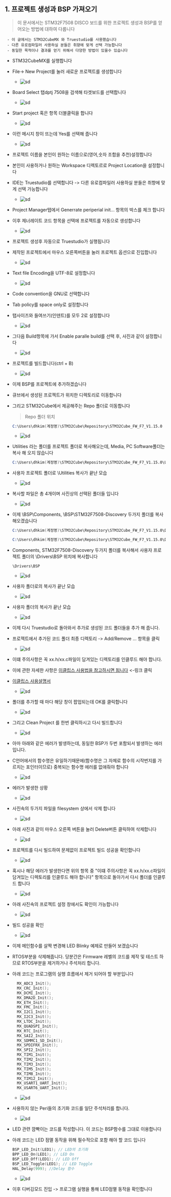 # 
## 1. 프로젝트 생성과 BSP 가져오기
 > 이 문서에서는 STM32F7508 DISCO 보드를 위한 프로젝트 생성과 BSP를 얻어오는 방법에 대하여 다룹니다
 ```
  - 이 글에서는 STM32CubeMX 와 Truestudio를 사용했습니다
  - 다른 유로컴파일러 사용하실 분들은 취향에 맞게 선택 가능합니다
  - 동일한 목적이나 결과를 얻기 위해서 다양한 방법이 있을수 있습니다
 ```
  - STM32CubeMX를 실행합니다 
  - File-> New Project를 눌러 새로운 프로젝트를 생성합니다
    - ![sd](../img/20190711-no006.png) 
  - Board Select 탭dptj 7508을 검색해 타겟보드를 선택합니다
    - ![sd](../img/20190711-no005.png) 
  - Start project 혹은 항목 더블클릭을 합니다
    - ![sd](../img/20190711-no007.png) 
  - 이런 메시지 창이 뜨는데 Yes를 선택해 줍니다
    - ![sd](../img/20190711-no008.png) 
  - 프로젝트 이름을 본인이 원하는 이름으로(영어,숫자 조합을 추천)설정합니다
  - 본인이 사용하거나 원하는 Workspace 디렉토르로 Project Location을 설정합니다
  - IDE는 Truestudio를 선택합니다 -> 다른 유로컴파일러 사용하실 분들은 취향에 맞게 선택 가능합니다
    - ![sd](../img/20190711-no010.png) 
  - Project Manager탭에서 Generrate periperial init... 항목의 박스를 체크 합니다
  - 이후 제너레이트 코드 항목을 선택에 프로젝트를 자동으로 생성합니다
    - ![sd](../img/20190711-no012.png) 
  - 프로젝트 생성후 자동으로 Truestudio가 실행됩니다
  - 제작된 프로젝트에서 마우스 오른쪽버튼을 눌러 프로젝트 옵션으로 진입합니다
    - ![sd](../img/20190711-no014.png) 
  - Text file Encoding을 UTF-8로 설정합니다
    - ![sd](../img/20190711-no015.png) 
  - Code convention을 GNU로 선택합니다 
  - Tab policy를 space only로 설정합니다
  - 탭사이즈와 들여쓰기(인덴트)를 모두 2로 설정합니다
    - ![sd](../img/20190711-no017.png) 
  - 그다음 Build항목에 가서 Enable paralle build를 선택 후, 사진과 같이 설정합니다
    - ![sd](../img/20190711-no018.png) 
  - 프로젝트를 빌드합니다(ctrl + B)
    - ![sd](../img/20190711-no019.png) 
  - 이제 BSP를 프로젝트에 추가하겠습니다
  - 큐브에서 생성된 프로젝트가 위치한 디렉토리로 이동합니다
  - 그리고 STM32Cube에서 제공해주는 Repo 폴더로 이동합니다
    > Repo 폴더 위치
    ```s
    C:\Users\dhkim(계정명)\STM32Cube\Repository\STM32Cube_FW_F7_V1.15.0
    ```
    - ![sd](../img/20190711-no024.png)
  - Utilities 라는 폴더를 프로젝트 폴더로 복사해오는데, Media, PC Software폴더는 복사 해 오지 않습니다
    ```s
    C:\Users\dhkim(계정명)\STM32Cube\Repository\STM32Cube_FW_F7_V1.15.0\Utilities
    ```
  - 사용자 프로젝트 폴더로 \Utilities 복사가 끝난 모습
    - ![sd](../img/20190711-no025.png)
  - 복사할 파일은 총 4개이며 사진상의 선택된 폴더들 입니다
    - ![sd](../img/20190711-no026.png)
  - 이제 \BSP\Components, \BSP\STM32F7508-Discovery 두가지 폴더를 복사해오겠습니다
    ```s
    C:\Users\dhkim(계정명)\STM32Cube\Repository\STM32Cube_FW_F7_V1.15.0\Drivers\BSP\STM32F7508-Discovery
    ```
    ```s
    C:\Users\dhkim(계정명)\STM32Cube\Repository\STM32Cube_FW_F7_V1.15.0\Drivers\BSP\Components
    ```
  - Components, STM32F7508-Discovery 두가지 폴더를 복사해서 사용자 프로젝트 폴더의 \Drivers\BSP 위치에 복사합니다
    ```
    \Drivers\BSP
    ```
    - ![sd](../img/20190711-no022.png)
  - 사용자 폴더로의 복사가 끝난 모습  
    - ![sd](../img/20190711-no021.png) 
  - 사용자 폴더의 복사가 끝난 모습
    - ![sd](../img/20190711-no027.png)
  - 이제 다시 Truestudio로 돌아와서 추가로 생성된 코드 폴더들을 추가 해 줍니다.
  - 프로젝트에서 추가된 코드 폴더 최종 디렉토리 -> Add/Remove ... 항목을 클릭
    - ![sd](../img/20190711-no028.png)
  - 이떄 주의사항은 꼭 xx.h/xx.c파일이 담겨있는 디렉토리를 인클루드 해야 합니다.
  - 이에 관한 자세한 사항은 [이클립스 사용법을 참고하시면 됩니다](https://itmir.tistory.com/511) <-링크 클릭
  - [이클립스 사용설명서](https://www.google.com/search?rlz=1C1SQJL_koKR813KR813&biw=1213&bih=581&ei=U1YpXc6FKYHZ-QbahYLoDA&q=%EC%9D%B4%ED%81%B4%EB%A6%BD%EC%8A%A4+%EC%82%AC%EC%9A%A9%EC%84%A4%EB%AA%85%EC%84%9C&oq=%EC%9D%B4%ED%81%B4%EB%A6%BD%EC%8A%A4+%EC%82%AC%EC%9A%A9%EC%84%A4%EB%AA%85%EC%84%9C&gs_l=psy-ab.3...3786.7756..8710...8.0..0.145.2196.5j16......0....1..gws-wiz.......0j33i160j35i39j0i131j0i30j0i13j0i13i30j0i13i5i30.TmQTqtNl9T8)
    - ![sd](../img/20190711-no029.png)
  - 폴더를 추가할 때 마다 해당 창이 팝업되는데 OK를 클릭합니다
    - ![sd](../img/20190711-no030.png)
  - 그리고 Clean Project 를 한번 클릭하시고 다시 빌드합니다
    - ![sd](../img/20190711-no031.png)
  - 아마 아래와 같은 에러가 발생하는데, 동일한 BSP가 두번 포함되서 발생하는 에러입니다.
  - C언어에서의 함수명은 유일하기때문에(함수명은 그 자체로 함수의 시작번지를 가르치는 포인터이므로) 중복되는 함수명 에러를 없애줘야 합니다
    - ![sd](../img/20190712-no001.png)
  - 에러가 발생한 상황
    - ![sd](../img/20190712-no001.png)
  - 사진속의 두가지 파일을 filesystem 상에서 삭제 합니다
    - ![sd](../img/20190712-no002.png)
  - 아래 사진과 같이 마우스 오른쪽 버튼을 눌러 Delete버튼 클릭하여 삭제합니다
    - ![sd](../img/20190712-no003.png)
  - 프로젝트를 다시 빌드하여 문제없이 프로젝트 빌드 성공을 확인합니다
    - ![sd](../img/20190712-no005.png)
  - 혹시나 해당 에러가 발생한다면 위의 항목 중 "이떄 주의사항은 꼭 xx.h/xx.c파일이 담겨있는 디렉토리를 인클루드 해야 합니다" 항목으로 돌아가서 다시 폴더를 인클루드 합니다
    - ![sd](../img/20190712-no006.png)
  - 아래 사진속의 프로젝트 설정 창에서도 확인이 가능합니다  
    - ![sd](../img/20190712-no007.png)
  - 빌드 성공을 확인
    - ![sd](../img/20190712-no009.png)
  
  - 이제 메인함수를 살짝 변경해 LED Blinky 예제로 만들어 보겠습니다
  - RTOS부분을 삭제해줍니다. 당분간은 Firmware 레벨의 코드를 제작 및 테스트 하므로  RTOS부분을 제거하거나 주석처리 합니다.
  - 아래 코드는 프로그램의 실행 흐름에서 제거 되어야 할 부분입니다
    ```c
      MX_ADC3_Init();
      MX_CRC_Init();
      MX_DCMI_Init();
      MX_DMA2D_Init();
      MX_ETH_Init();
      MX_FMC_Init();
      MX_I2C1_Init();
      MX_I2C3_Init();
      MX_LTDC_Init();
      MX_QUADSPI_Init();
      MX_RTC_Init();
      MX_SAI2_Init();
      MX_SDMMC1_SD_Init();
      MX_SPDIFRX_Init();
      MX_SPI2_Init();
      MX_TIM1_Init();
      MX_TIM2_Init();
      MX_TIM3_Init();
      MX_TIM5_Init();
      MX_TIM8_Init();
      MX_TIM12_Init();
      MX_USART1_UART_Init();
      MX_USART6_UART_Init();
    ```
    - ![sd](../img/20190712-no004.png)
  - 사용하지 않는 Peri들의 초기화 코드를 일단 주석처리를 합니다.
    - ![sd](../img/20190712-no011.png)  
  - LED 관련 깜빡이는 코드를 작성합니다. 이 코드는 BSP함수를 그대로 이용합니다
  - 아래 코드는 LED 점멸 동작을 위해 필수적으로 포함 해야 할 코드 입니다
    ```cpp
    BSP_LED_Init(LED1); // LED의 초기화
    BPP_LED_On(LED1); // LED On
    BSP_LED_Off(LED1); // LED Off
    BSP_LED_Toggle(LED1); // LED Toggle
    HAL_Delay(999); //Delay 함수
    ```
    - ![sd](../img/20190712-no010.png)
  - 이후 디버깅모드 진입 -> 프로그램 실행을 통해 LED점멸 동작을 확인합니다
  

